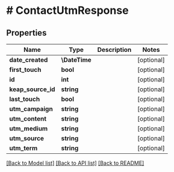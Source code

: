 # # ContactUtmResponse

## Properties

Name | Type | Description | Notes
------------ | ------------- | ------------- | -------------
**date_created** | **\DateTime** |  | [optional]
**first_touch** | **bool** |  | [optional]
**id** | **int** |  | [optional]
**keap_source_id** | **string** |  | [optional]
**last_touch** | **bool** |  | [optional]
**utm_campaign** | **string** |  | [optional]
**utm_content** | **string** |  | [optional]
**utm_medium** | **string** |  | [optional]
**utm_source** | **string** |  | [optional]
**utm_term** | **string** |  | [optional]

[[Back to Model list]](../../README.md#models) [[Back to API list]](../../README.md#endpoints) [[Back to README]](../../README.md)
